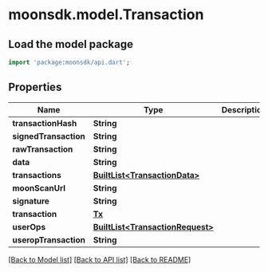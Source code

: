 # moonsdk.model.Transaction

## Load the model package

```dart
import 'package:moonsdk/api.dart';
```

## Properties

| Name                  | Type                                                        | Description | Notes       |
| --------------------- | ----------------------------------------------------------- | ----------- | ----------- |
| **transactionHash**   | **String**                                                  |             | \[optional] |
| **signedTransaction** | **String**                                                  |             | \[optional] |
| **rawTransaction**    | **String**                                                  |             | \[optional] |
| **data**              | **String**                                                  |             | \[optional] |
| **transactions**      | [**BuiltList\<TransactionData>**](transactiondata.md)       |             | \[optional] |
| **moonScanUrl**       | **String**                                                  |             | \[optional] |
| **signature**         | **String**                                                  |             | \[optional] |
| **transaction**       | [**Tx**](tx.md)                                             |             | \[optional] |
| **userOps**           | [**BuiltList\<TransactionRequest>**](transactionrequest.md) |             | \[optional] |
| **useropTransaction** | **String**                                                  |             | \[optional] |

[\[Back to Model list\]](./#documentation-for-models) [\[Back to API list\]](./#documentation-for-api-endpoints) [\[Back to README\]](./)
